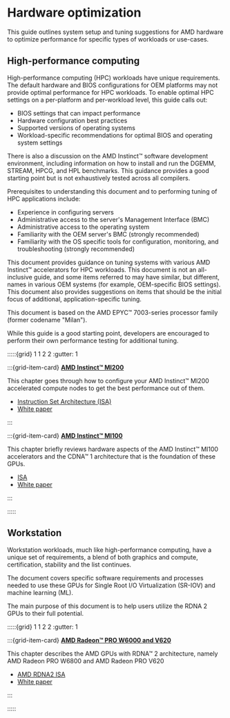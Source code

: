 <head>
  <meta charset="UTF-8">
  <meta name="description" content="AMD hardware optimization for specific workloads">
  <meta name="keywords" content="high-performance computing, HPC, Instinct accelerators,
  Radeon, tuning, tuning guide, AMD, ROCm">
</head>

# Hardware optimization

This guide outlines system setup and tuning suggestions for AMD hardware to optimize performance for specific types of
workloads or use-cases.

## High-performance computing

High-performance computing (HPC) workloads have unique requirements. The default
hardware and BIOS configurations for OEM platforms may not provide optimal
performance for HPC workloads. To enable optimal HPC settings on a per-platform
and per-workload level, this guide calls out:

* BIOS settings that can impact performance
* Hardware configuration best practices
* Supported versions of operating systems
* Workload-specific recommendations for optimal BIOS and operating system
  settings

There is also a discussion on the AMD Instinct™ software development
environment, including information on how to install and run the DGEMM, STREAM,
HPCG, and HPL benchmarks. This guidance provides a good starting point but is
not exhaustively tested across all compilers.

Prerequisites to understanding this document and to performing tuning of HPC
applications include:

* Experience in configuring servers
* Administrative access to the server's Management Interface (BMC)
* Administrative access to the operating system
* Familiarity with the OEM server's BMC (strongly recommended)
* Familiarity with the OS specific tools for configuration, monitoring, and
  troubleshooting (strongly recommended)

This document provides guidance on tuning systems with various AMD Instinct™
accelerators for HPC workloads. This document is not an all-inclusive guide, and
some items referred to may have similar, but different, names in various OEM
systems (for example, OEM-specific BIOS settings). This document also provides
suggestions on items that should be the initial focus of additional,
application-specific tuning.

This document is based on the AMD EPYC™ 7003-series processor family (former
codename "Milan").

While this guide is a good starting point, developers are encouraged to perform
their own performance testing for additional tuning.

:::::{grid} 1 1 2 2
:gutter: 1

:::{grid-item-card}
**[AMD Instinct™ MI200](./tuning-guides/mi200)**

This chapter goes through how to configure your AMD Instinct™ MI200 accelerated
compute nodes to get the best performance out of them.

* [Instruction Set Architecture (ISA)](https://www.amd.com/system/files/TechDocs/instinct-mi200-cdna2-instruction-set-architecture.pdf)
* [White paper](https://www.amd.com/system/files/documents/amd-cdna2-white-paper.pdf)

:::

:::{grid-item-card}
**[AMD Instinct™ MI100](./tuning-guides/mi100)**

This chapter briefly reviews hardware aspects of the AMD Instinct™ MI100
accelerators and the CDNA™ 1 architecture that is the foundation of these GPUs.

* [ISA](https://www.amd.com/system/files/TechDocs/instinct-mi100-cdna1-shader-instruction-set-architecture%C2%A0.pdf)
* [White paper](https://www.amd.com/system/files/documents/amd-cdna-whitepaper.pdf)

:::

:::::

## Workstation

Workstation workloads, much like high-performance computing, have a unique set of
requirements, a blend of both graphics and compute, certification, stability and
the list continues.

The document covers specific software requirements and processes needed to use
these GPUs for Single Root I/O Virtualization (SR-IOV) and machine learning
(ML).

The main purpose of this document is to help users utilize the RDNA 2 GPUs to
their full potential.

:::::{grid} 1 1 2 2
:gutter: 1

:::{grid-item-card}
**[AMD Radeon™ PRO W6000 and V620](./tuning-guides/w6000-v620)**

This chapter describes the AMD GPUs with RDNA™ 2 architecture, namely AMD Radeon
PRO W6800 and AMD Radeon PRO V620

* [AMD RDNA2 ISA](https://www.amd.com/system/files/TechDocs/rdna2-shader-instruction-set-architecture.pdf)
* [White paper](https://www.amd.com/system/files/documents/rdna2-explained-radeon-pro-W6000.pdf)

:::

:::::
